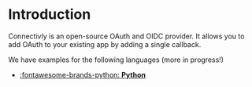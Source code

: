 # Introduction

Connectivly is an open-source OAuth and OIDC provider. It allows
you to add OAuth to your existing app by adding a single callback.

We have examples for the following languages (more in progress!)

<div class="grid cards" markdown>

- [:fontawesome-brands-python: __Python__](/getting_started#python)

</div>
